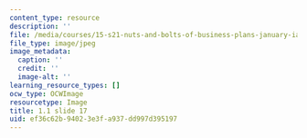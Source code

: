 ```yaml
---
content_type: resource
description: ''
file: /media/courses/15-s21-nuts-and-bolts-of-business-plans-january-iap-2014/ef36c62b94023e3fa937dd997d395197_Slide17.JPG
file_type: image/jpeg
image_metadata:
  caption: ''
  credit: ''
  image-alt: ''
learning_resource_types: []
ocw_type: OCWImage
resourcetype: Image
title: 1.1 slide 17
uid: ef36c62b-9402-3e3f-a937-dd997d395197
---
```

